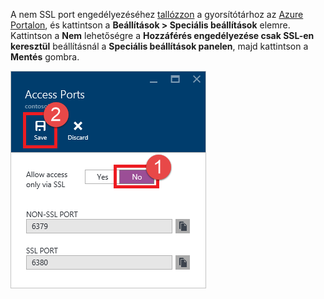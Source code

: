 A nem SSL port engedélyezéséhez [tallózzon](../articles/redis-cache/cache-configure.md#configure-redis-cache-settings) a gyorsítótárhoz az [Azure Portalon](https://portal.azure.com), és kattintson a **Beállítások > Speciális beállítások** elemre. Kattintson a **Nem** lehetőségre a **Hozzáférés engedélyezése csak SSL-en keresztül** beállításnál a **Speciális beállítások panelen**, majd kattintson a **Mentés** gombra.

![A Redis Cache-gyorsítótár beállításai](media/redis-cache-non-ssl-port/redis-cache-non-ssl-port.png)



<!--HONumber=Nov16_HO2-->


